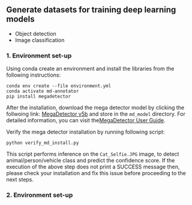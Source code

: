 ## Generate datasets for training deep learning models

* Object detection
* Image classification


### 1. Environment set-up

Using conda create an environment and install the libraries from the following instructions:

```
conda env create --file environment.yml
conda activate md-annotator
pip install megadetector
```
After the installation, download the mega detector model by clicking the follwoing link: [MegaDetector v5b](https://github.com/agentmorris/MegaDetector/releases/download/v5.0/md_v5b.0.0.pt) and store in the `md_model` directory. For detailed information, you can visit the[MegaDetector User Guide](https://github.com/agentmorris/MegaDetector/blob/main/megadetector.md).

Verify the mega detector installation by running following script:

```
python verify_md_install.py
```

This script performs inference on the `Cat_Selfie.JPG` image, to detect animal/person/vehicle class and predict the confidence score. 
If the execution of the above step does not print a SUCCESS message then, please check your installation and fix this issue before proceeding to the next steps.


### 2. Environment set-up
